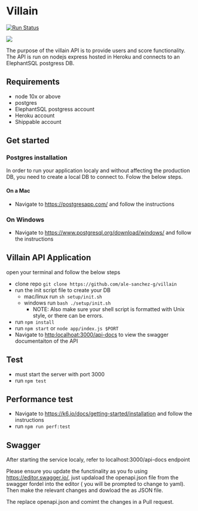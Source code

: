 # Villain

[![Run Status](https://api.shippable.com/projects/5e83cdedebc09700078657b9/badge?branch=master)]()

<img src="http://online.swagger.io/validator?url=https://raw.githubusercontent.com/ale-sanchez-g/villain/issue_5_create_player/app/swagger/openapi.json">

The purpose of the villain API is to provide users and score functionality. The API is run on nodejs express hosted in Heroku and connects to an ElephantSQL postgress DB.

## Requirements

- node 10x or above
- postgres
- ElephantSQL postgress account
- Heroku account
- Shippable account

## Get started

### Postgres installation

In order to run your application localy and without affecting the production DB, you need to create a local DB to connect to. Folow the below steps.

#### On a Mac

- Navigate to <https://postgresapp.com/> and follow the instructions

### On Windows

- Navigate to <https://www.postgresql.org/download/windows/> and follow the instructions

## Villain API Application

open your terminal and follow the below steps

- clone repo `git clone https://github.com/ale-sanchez-g/villain`
- run the init script file to create your DB
  - mac/linux run `sh setup/init.sh`
  - windows run `bash ./setup/init.sh`
    - NOTE: Also make sure your shell script is formatted with Unix style, or there can be errors.
- run `npm install`
- run `npm start` or `node app/index.js $PORT`
- Navigate to <http:localhoat:3000/api-docs> to view the swagger documentaiton of the API

## Test

- must start the server with port 3000
- run `npm test`

## Performance test

- Navigate to <https://k6.io/docs/getting-started/installation> and follow the instructions
- run `npm run perf:test`

## Swagger

After starting the service localy, refer to localhost:3000/api-docs endpoint

Please ensure you update the functinality as you fo using https://editor.swagger.io/, just updaload the openapi.json file from the swagger fordel into the editor ( you will be prompted to change to yaml). Then make the relevant changes and dowload the as JSON file.

The replace openapi.json and comimt the changes in a Pull request.
